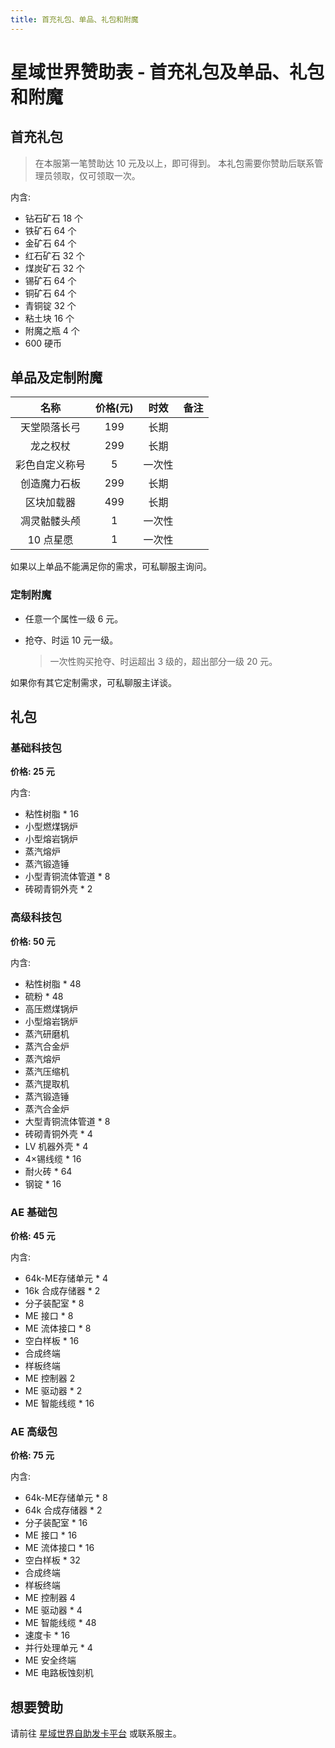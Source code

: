 ```yaml
---
title: 首充礼包、单品、礼包和附魔
---
```


# 星域世界赞助表 - 首充礼包及单品、礼包和附魔

## 首充礼包

> 在本服第一笔赞助达 10 元及以上，即可得到。
> 本礼包需要你赞助后联系管理员领取，仅可领取一次。

内含:

- 钻石矿石 18 个
- 铁矿石 64 个
- 金矿石 64 个
- 红石矿石 32  个
- 煤炭矿石 32 个
- 锡矿石 64 个
- 铜矿石 64 个
- 青铜锭 32 个
- 粘土块 16 个 
- 附魔之瓶 4 个
- 600 硬币

## 单品及定制附魔

|      名称      | 价格(元) |  时效  |      备注      |
| :------------: | :------: | :----: | :------------: |
|  天堂陨落长弓  |   199    |  长期  |                |
|    龙之权杖    |   299    |  长期  |                |
| 彩色自定义称号 |    5     | 一次性 |                |
|  创造魔力石板  |   299    |  长期  |                |
|   区块加载器   |   499    |  长期  |                |
|  凋灵骷髅头颅  |    1     | 一次性 |                |
|   10 点星愿    |    1     | 一次性 |                |

如果以上单品不能满足你的需求，可私聊服主询问。

### 定制附魔

- 任意一个属性一级 6 元。

- 抢夺、时运 10 元一级。

  > 一次性购买抢夺、时运超出 3 级的，超出部分一级 20 元。

如果你有其它定制需求，可私聊服主详谈。

## 礼包

### 基础科技包

**价格: 25 元**

内含:

- 粘性树脂 * 16
- 小型燃煤锅炉
- 小型熔岩锅炉
- 蒸汽熔炉
- 蒸汽锻造锤
- 小型青铜流体管道 * 8
- 砖砌青铜外壳 * 2

### 高级科技包

**价格: 50 元**

内含:

- 粘性树脂 * 48
- 硫粉 * 48
- 高压燃煤锅炉
- 小型熔岩锅炉
- 蒸汽研磨机
- 蒸汽合金炉
- 蒸汽熔炉
- 蒸汽压缩机
- 蒸汽提取机
- 蒸汽锻造锤
- 蒸汽合金炉
- 大型青铜流体管道 * 8
- 砖砌青铜外壳 * 4
- LV 机器外壳 * 4
- 4×锡线缆 * 16
- 耐火砖 * 64
- 钢锭 * 16

### AE 基础包

**价格: 45 元**

内含:

- 64k-ME存储单元 * 4
- 16k 合成存储器 * 2
- 分子装配室 * 8
- ME 接口 * 8
- ME 流体接口 * 8
- 空白样板 * 16
- 合成终端
- 样板终端
- ME 控制器 2
- ME 驱动器 * 2
- ME 智能线缆 * 16

### AE 高级包

**价格: 75 元**

内含:

- 64k-ME存储单元 * 8
- 64k 合成存储器 * 2
- 分子装配室 * 16
- ME 接口 * 16
- ME 流体接口 * 16
- 空白样板 * 32
- 合成终端
- 样板终端
- ME 控制器 4
- ME 驱动器 * 4
- ME 智能线缆 * 48
- 速度卡 * 16
- 并行处理单元 * 4
- ME 安全终端
- ME 电路板蚀刻机

## 想要赞助

请前往 [星域世界自助发卡平台](https://pay.mcstaralliance.com) 或联系服主。

